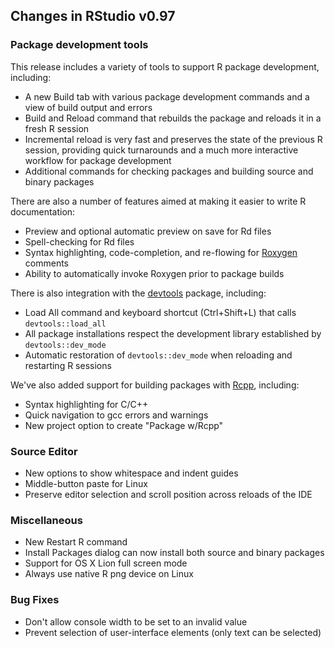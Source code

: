 ## Changes in RStudio v0.97

### Package development tools

This release includes a variety of tools to support R package development, including:
 
- A new Build tab with various package development commands and a view of build output and errors
- Build and Reload command that rebuilds the package and reloads it in a fresh R session
- Incremental reload is very fast and preserves the state of the previous R session, providing quick turnarounds and a much more interactive workflow for package development
- Additional commands for checking packages and building source and binary packages
     
There are also a number of features aimed at making it easier to write R documentation:
  
- Preview and optional automatic preview on save for Rd files
- Spell-checking for Rd files
- Syntax highlighting, code-completion, and re-flowing for [Roxygen](http://roxygen.org/) comments
- Ability to automatically invoke Roxygen prior to package builds
 
There is also integration with the [devtools](https://github.com/hadley/devtools) package, including:

- Load All command and keyboard shortcut (Ctrl+Shift+L) that calls `devtools::load_all`
- All package installations respect the development library established by `devtools::dev_mode`
- Automatic restoration of `devtools::dev_mode` when reloading and restarting R sessions

We've also added support for building packages with [Rcpp](http://dirk.eddelbuettel.com/code/rcpp.html), including:

- Syntax highlighting for C/C++
- Quick navigation to gcc errors and warnings
- New project option to create "Package w/Rcpp"

### Source Editor

- New options to show whitespace and indent guides 
- Middle-button paste for Linux
- Preserve editor selection and scroll position across reloads of the IDE

### Miscellaneous

- New Restart R command
- Install Packages dialog can now install both source and binary packages
- Support for OS X Lion full screen mode
- Always use native R png device on Linux

### Bug Fixes

- Don't allow console width to be set to an invalid value
- Prevent selection of user-interface elements (only text can be selected)



